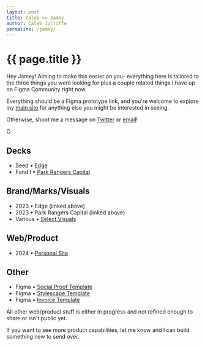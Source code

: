```yaml
---
layout: post
title: Caleb <> Jamey
author: Caleb Jolliffe
permalink: /jamey/
---
```


{{ page.title }}
================

Hey Jamey! Aiming to make this easier on you- everything here is tailored to the three things you were looking for plus a couple related things I have up on Figma Community right now.

Everything should be a Figma prototype link, and you're welcome to explore my <ins>[main site](https://calebjolliffe.co)</ins> for anything else you might be interested in seeing. 

Otherwise, shoot me a message on <ins>[Twitter](https://twitter.com/calebjolliffe)</ins> or <ins>[email](mailto:calebjolliffe@proton.me)</ins>!

C

## Decks
<ul class="posts">
    <li>
        <span>Seed</span>
        &bull;
        <a href="https://www.figma.com/proto/Ni7x12FC2wIM1nwbBxwSzZ/Jamey-%7C-Demos?page-id=0%3A1&type=design&node-id=1-4&viewport=383%2C278%2C0.02&t=wShndZuu0e66tiqr-1&scaling=contain" target="_blank">Edge</a>
    </li>
    <li>
        <span>Fund I</span>
        &bull;
        <a href="https://www.figma.com/proto/Ni7x12FC2wIM1nwbBxwSzZ/Jamey-%7C-Demos?page-id=10%3A22&type=design&node-id=10-25&viewport=231%2C768%2C0.05&t=2s274D4OibAV0F7r-1&scaling=contain&mode=design" target="_blank">Park Rangers Capital</a>
    </li>
</ul>

## Brand/Marks/Visuals
<ul class="posts">
    <li>
        <span>2023</span>
        &bull;
        Edge (linked above)
    </li>
    <li>
        <span>2023</span>
        &bull;
        Park Rangers Capital (linked above)
    </li>
    <li>
        <span>Various</span>
        &bull;
        <a href="https://www.figma.com/proto/Ni7x12FC2wIM1nwbBxwSzZ/Jamey-%7C-Demos?page-id=17%3A931&type=design&node-id=19-932&viewport=104%2C198%2C0.05&t=6wRxiBg0reHyAJlG-1&scaling=contain&mode=design" target="_blank">Select Visuals</a>
    </li>
</ul>

## Web/Product
<ul class="posts">
    <li>
        <span>2024</span>
        &bull;
        <a href="https://calebjolliffe.co" target="_blank">Personal Site</a>
    </li>
</ul>

## Other
<ul class="posts">
    <li>
        <span>Figma</span>
        &bull;
        <a href="https://www.figma.com/community/file/1146879055185331497/social-proof" target="_blank">Social Proof Template</a>
    </li>
    <li>
        <span>Figma</span>
        &bull;
        <a href="https://www.figma.com/community/file/1142308631181984935/stylescape" target="_blank">Stylescape Template</a>
    </li>
    <li>
        <span>Figma</span>
        &bull;
        <a href="https://www.figma.com/community/file/1150987829658682539/invoice-template" target="_blank">Invoice Template</a>
    </li>
</ul>

All other web/product stuff is either in progress and not refined enough to share or isn't public yet.

If you want to see more product capabilities, let me know and I can build something new to send over.